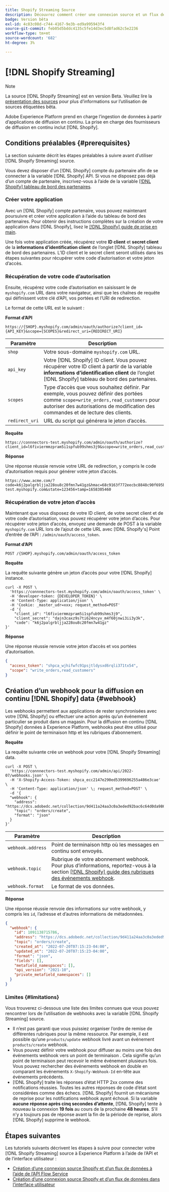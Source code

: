 ```yaml
---
title: Shopify Streaming Source
description: Découvrez comment créer une connexion source et un flux de données pour ingérer des données en continu de votre instance Shopify vers Adobe Experience Platform
badge: Version bêta
exl-id: 4c83c08d-c744-4167-9e3b-ed9a995943f4
source-git-commit: feb05d5bddc4135c5fe14d3ec5d8fad62c5e2236
workflow-type: tm+mt
source-wordcount: '682'
ht-degree: 3%

---
```


# [!DNL Shopify Streaming]

>[!NOTE]
>
>La source [!DNL Shopify Streaming] est en version Beta. Veuillez lire la [présentation des sources](../../home.md#terms-and-conditions) pour plus d’informations sur l’utilisation de sources étiquetées bêta.

Adobe Experience Platform prend en charge l’ingestion de données à partir d’applications de diffusion en continu. La prise en charge des fournisseurs de diffusion en continu inclut [!DNL Shopify].

## Conditions préalables {#prerequisites}

La section suivante décrit les étapes préalables à suivre avant d’utiliser [!DNL Shopify Streaming] source.

Vous devez disposer d’un [!DNL Shopify] compte du partenaire afin de se connecter à la variable [!DNL Shopify] API. Si vous ne disposez pas déjà d’un compte de partenaire, inscrivez-vous à l’aide de la variable [[!DNL Shopify] tableau de bord des partenaires](https://www.shopify.com/partners).

### Créer votre application

Avec un [!DNL Shopify] compte partenaire, vous pouvez maintenant poursuivre et créer votre application à l’aide du tableau de bord des partenaires. Pour obtenir des instructions complètes sur la création de votre application dans [!DNL Shopify], lisez le [[!DNL Shopify] guide de prise en main](https://www.shopify.com/partners/blog/17056443-how-to-generate-a-shopify-api-token).

Une fois votre application créée, récupérez votre **ID client** et **secret client** de la **informations d’identification client** de l’onglet [!DNL Shopify] tableau de bord des partenaires. L’ID client et le secret client seront utilisés dans les étapes suivantes pour récupérer votre code d’autorisation et votre jeton d’accès.

### Récupération de votre code d’autorisation

Ensuite, récupérez votre code d’autorisation en saisissant le de `myshopify.com` URL dans votre navigateur, ainsi que les chaînes de requête qui définissent votre clé d’API, vos portées et l’URI de redirection.

Le format de cette URL est le suivant :

**Format d’API**

```http
https://{SHOP}.myshopify.com/admin/oauth/authorize?client_id={API_KEY}&scope={SCOPES}&redirect_uri={REDIRECT_URI}
```

| Paramètre | Description |
| --- | --- |
| `shop` | Votre sous-domaine `myshopify.com` URL. |
| `api_key` | Votre [!DNL Shopify] ID client. Vous pouvez récupérer votre ID client à partir de la variable **informations d’identification client** de l’onglet [!DNL Shopify] tableau de bord des partenaires. |
| `scopes` | Type d’accès que vous souhaitez définir. Par exemple, vous pouvez définir des portées comme `scope=write_orders,read_customers` pour autoriser des autorisations de modification des commandes et de lecture des clients. |
| `redirect_uri` | URL du script qui générera le jeton d’accès. |

**Requête**

```http
https://connnectors-test.myshopify.com/admin/oauth/authorize?client_id=l6fiviermmzpram5i1spfub99shms3j9&scope=write_orders,read_customers&redirect_uri=https://acme.com
```

**Réponse**

Une réponse réussie renvoie votre URL de redirection, y compris le code d’autorisation requis pour générer votre jeton d’accès.

```http
https://www.acme.com/?code=k6j2palgrbljja228ou8c20fmn7w41gz&hmac=68c9163f772eecbc8848c90f695bca0460899c125af897a6d2b0ebbd59d3a43b&shop=connnectors-test.myshopify.com&state=123456×tamp=1658305460
```

### Récupération de votre jeton d’accès

Maintenant que vous disposez de votre ID client, de votre secret client et de votre code d’autorisation, vous pouvez récupérer votre jeton d’accès. Pour récupérer votre jeton d’accès, envoyez une demande de POST à la variable `myshopify.com` URL lors de l’ajout de cette URL avec [!DNL Shopify's] Point d’entrée de l’API : `/admin/oauth/access_token`.

**Format d’API**

```https
POST /{SHOP}.myshopify.com/admin/oauth/access_token
```

**Requête**

La requête suivante génère un jeton d’accès pour votre [!DNL Shopify] instance.

```shell
curl -X POST \
  'https://connnectors-test.myshopify.com/admin/oauth/access_token' \
  -H 'developer-token: {DEVELOPER_TOKEN}' \
  -H 'Content-Type: application/json' \
  -H 'Cookie: _master_udr=xxx; request_method=POST'
  -d '{
    "client_id": "l6fiviermmzpram5i1spfub99shms3j9",
    "client_secret": "dajn3caxz9s7ti624ncyv_m4f60jnwi3ii3y3k",
    "code": "k6j2palgrbljja228ou8c20fmn7w41gz"
}'
```

**Réponse**

Une réponse réussie renvoie votre jeton d’accès et vos portées d’autorisation.

```json
{
  "access_token": "shpca_wjhifwfc91psjtldysxd6rqli371tx54",
  "scope": "write_orders,read_customers"
}
```

## Création d’un webhook pour la diffusion en continu [!DNL Shopify] data {#webhook}

Les webhooks permettent aux applications de rester synchronisées avec votre [!DNL Shopify] ou effectuer une action après qu’un événement particulier se produit dans un magasin. Pour la diffusion en continu [!DNL Shopify] données à Experience Platform, webhooks peut être utilisé pour définir le point de terminaison http et les rubriques d’abonnement.

**Requête**

La requête suivante crée un webhook pour votre [!DNL Shopify Streaming] data.

```shell
curl -X POST \
  'https://connnectors-test.myshopify.com/admin/api/2022-07/webhooks.json' \
  -H 'X-Shopify-Access-Token: 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' \
  -H 'Content-Type: application/json' \; request_method=POST' \
  -d '{
  "webhook": {
    "address": "https://dcs.adobedc.net/collection/9d411a24aa3c0a3eded92bac6c64d0da986ee7a8212f87168c5fb42d9ddc3227",
    "topic": "orders/create",
    "format": "json"
  }
}'
```

| Paramètre | Description |
| --- | --- | 
| `webhook.address` | Point de terminaison http où les messages en continu sont envoyés. |
| `webhook.topic` | Rubrique de votre abonnement webhook. Pour plus d’informations, reportez-vous à la section [[!DNL Shopify] guide des rubriques des événements webhook](https://shopify.dev/docs/api/admin-rest/2023-04/resources/webhook#event-topics). |
| `webhook.format` | Le format de vos données. |

**Réponse**

Une réponse réussie renvoie des informations sur votre webhook, y compris les `id`, l’adresse et d’autres informations de métadonnées.

```json
{
  "webhook": {
    "id": 1091138715786,
    "address": "https://dcs.adobedc.net/collection/9d411a24aa3c0a3eded92bac6c64d0da986ee7a8212f87168c5fb42d9ddc3227",
    "topic": "orders/create",
    "created_at": "2022-07-20T07:15:23-04:00",
    "updated_at": "2022-07-20T07:15:23-04:00",
    "format": "json",
    "fields": [],
    "metafield_namespaces": [],
    "api_version": "2021-10",
    "private_metafield_namespaces": []
  }
}
```

### Limites {#limitations}

Vous trouverez ci-dessous une liste des limites connues que vous pouvez rencontrer lors de l’utilisation de webhooks avec la variable [!DNL Shopify Streaming] source.

* Il n’est pas garanti que vous puissiez organiser l’ordre de remise de différentes rubriques pour la même ressource. Par exemple, il est possible qu’une `products/update` webhook livré avant un événement `products/create` webhook.
* Vous pouvez définir votre webhook pour diffuser au moins une fois des événements webhook vers un point de terminaison . Cela signifie qu’un point de terminaison peut recevoir le même événement plusieurs fois. Vous pouvez rechercher des événements webhook en double en comparant les événements `X-Shopify-Webhook-Id` en-tête aux événements précédents.
* [!DNL Shopify] traite les réponses d’état HTTP 2xx comme des notifications réussies. Toutes les autres réponses de code d’état sont considérées comme des échecs. [!DNL Shopify] fournit un mécanisme de reprise pour les notifications webhook ayant échoué. Si la variable **aucune réponse après cinq secondes d’attente**, [!DNL Shopify] tente à nouveau la connexion **19 fois** au cours de la prochaine **48 heures**. S’il n’y a toujours pas de réponse avant la fin de la période de reprise, alors [!DNL Shopify] supprime le webhook.

## Étapes suivantes

Les tutoriels suivants décrivent les étapes à suivre pour connecter votre [!DNL Shopify Streaming] source à Experience Platform à l’aide de l’API et de l’interface utilisateur :

* [Création d’une connexion source Shopify et d’un flux de données à l’aide de l’API Flow Service](../../tutorials/api/create/ecommerce/shopify-streaming.md)
* [Création d’une connexion source Shopify et d’un flux de données dans l’interface utilisateur](../../tutorials/ui/create/ecommerce/shopify-streaming.md)
